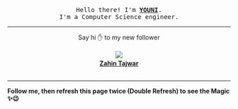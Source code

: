
<p align='center'>
<samp>
Hello there! I'm <b><a rel='nofollow noopener noreferrer' target='_blank' href='https://github.com/abdelyouni'>YOUNI</a></b>.
<br>I'm a Computer Science engineer.
</samp>
</p>
<hr>
<p align='center'>
<span>Say hi ✋ to my new follower </span></br></br>
<img src='https://avatars3.githubusercontent.com/u/74396943?s=100&amp;v=4'><img src='https://maisonpizza.com/github/abdelyouni/1609918550_img.png' width='1' height='1'><b></br>
<a rel='nofollow noopener noreferrer' target='_blank' href='https://github.com/Zahin-Tajwar'>Zahin Tajwar</a></b></br></br>
</p>
<hr>
<b>Follow me, then refresh this page twice (Double Refresh) to see the Magic ✨😉</b> 